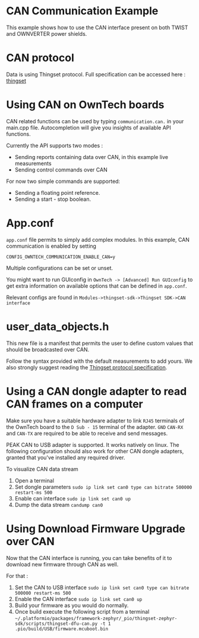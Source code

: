 # CAN Communication Example
This example shows how to use the CAN interface present on both TWIST
and OWNVERTER power shields.

# CAN protocol
Data is using Thingset protocol. Full specification can be accessed here :
[thingset](thingset.io)

# Using CAN on OwnTech boards
CAN related functions can be used by typing
`communication.can.` in your main.cpp file.
Autocompletion will give you insights of available API functions.

Currently the API supports two modes :
- Sending reports containing data over CAN, in this example live measurements
- Sending control commands over CAN

For now two simple commands are supported:
- Sending a floating point reference.
- Sending a start - stop boolean.

# App.conf
`app.conf` file permits to simply add complex modules. In this example, CAN
communication is enabled by setting

```CONFIG_OWNTECH_COMMUNICATION_ENABLE_CAN=y```

Multiple configurations can be set or unset.

You might want to run GUIconfig in `OwnTech -> [Advanced] Run GUIconfig` to get
extra information on available options that can be defined in `app.conf`.

Relevant configs are found in `Modules->thingset-sdk->Thingset SDK->CAN interface`

# user_data_objects.h
This new file is a manifest that permits the user to define custom values that
should be broadcasted over CAN.

Follow the syntax provided with the default measurements to add yours.
We also strongly suggest reading the [Thingset protocol specification](https://thingset.io/spec/v0.6/introduction/abstract.html).


# Using a CAN dongle adapter to read CAN frames on a computer

Make sure you have a suitable hardware adapter to link `RJ45` terminals of the
OwnTech board to the `D Sub - 15` terminal of the adapter. `GND` `CAN-RX` and
`CAN-TX` are required to be able to receive and send messages.

PEAK CAN to USB adapter is supported. It works natively on linux.
The following configuration should also work for other CAN dongle adapters,
granted that you've installed any required driver.

To visualize CAN data stream

1. Open a terminal
2. Set dongle parameters ``` sudo ip link set can0 type can bitrate 500000 restart-ms 500 ```
3. Enable can interface  ``` sudo ip link set can0 up ```
4. Dump the data stream  ``` candump can0 ```

# Using Download Firmware Upgrade over CAN

Now that the CAN interface is running, you can take benefits of it to download
new firmware through CAN as well.

For that :

1. Set the CAN to USB interface
``` sudo ip link set can0 type can bitrate 500000 restart-ms 500 ```
2. Enable the CAN interface ``` sudo ip link set can0 up ```
3. Build your firmware as you would do normally.
4. Once build execute the following script from a terminal
``` ~/.platformio/packages/framework-zephyr/_pio/thingset-zephyr-sdk/scripts/thingset-dfu-can.py -t 1 .pio/build/USB/firmware.mcuboot.bin ```

